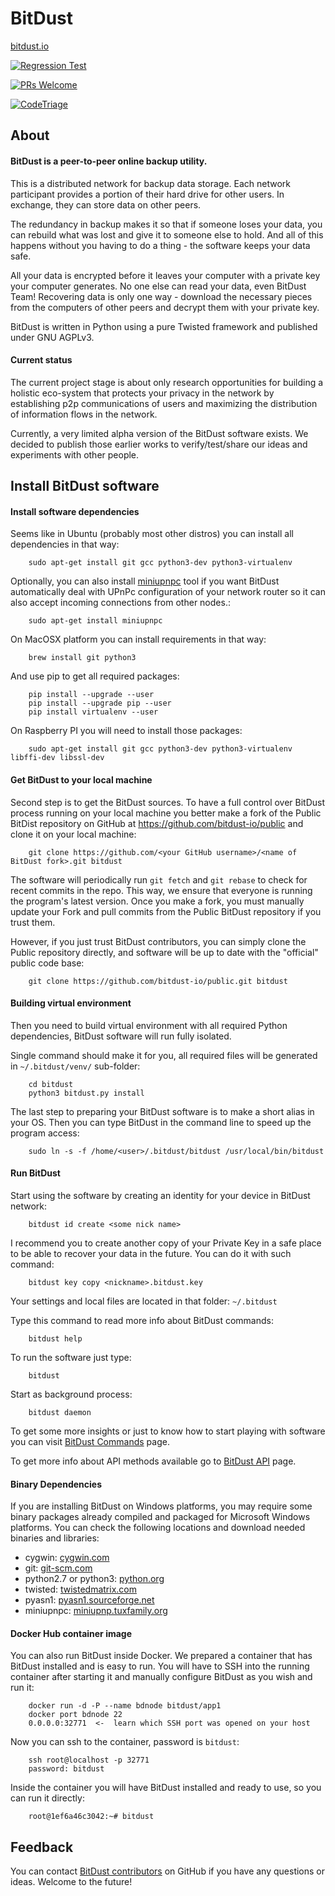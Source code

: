 # BitDust

[bitdust.io](https://bitdust.io)

[![Regression Test](https://github.com/bitdust-io/devel/actions/workflows/pull_request.yml/badge.svg)](https://github.com/bitdust-io/devel/actions/workflows/pull_request.yml)

[![PRs Welcome](https://img.shields.io/badge/PRs-welcome-brightgreen.svg?style=flat-square)](http://makeapullrequest.com)

[![CodeTriage](https://www.codetriage.com/bitdust-io/devel/badges/users.svg)](https://www.codetriage.com)



## About

#### BitDust is a peer-to-peer online backup utility.

This is a distributed network for backup data storage. Each network participant provides a portion of their hard drive for other users. In exchange, they can store data on other peers.

The redundancy in backup makes it so that if someone loses your data, you can rebuild what was lost and give it to someone else to hold. And all of this happens without you having to do a thing - the software keeps your data safe.

All your data is encrypted before it leaves your computer with a private key your computer generates. No one else can read your data, even BitDust Team! Recovering data is only one way - download the necessary pieces from the computers of other peers and decrypt them with your private key.

BitDust is written in Python using a pure Twisted framework and published under GNU AGPLv3.


#### Current status

The current project stage is about only research opportunities for building a holistic eco-system that protects your privacy in the network by establishing p2p communications of users and maximizing the distribution of information flows in the network.

Currently, a very limited alpha version of the BitDust software exists. We decided to publish those earlier works to verify/test/share our ideas and experiments with other people.


## Install BitDust software

#### Install software dependencies

Seems like in Ubuntu (probably most other distros) you can install all dependencies in that way:

        sudo apt-get install git gcc python3-dev python3-virtualenv


Optionally, you can also install [miniupnpc](http://miniupnp.tuxfamily.org/) tool if you want BitDust automatically deal with UPnPc configuration of your network router so it can also accept incoming connections from other nodes.:

        sudo apt-get install miniupnpc


On MacOSX platform you can install requirements in that way:

        brew install git python3


And use pip to get all required packages:

        pip install --upgrade --user
        pip install --upgrade pip --user
        pip install virtualenv --user


On Raspberry PI you will need to install those packages:

        sudo apt-get install git gcc python3-dev python3-virtualenv libffi-dev libssl-dev



#### Get BitDust to your local machine

Second step is to get the BitDust sources. To have a full control over BitDust process running on your local machine you better make a fork of the Public BitDist repository on GitHub at https://github.com/bitdust-io/public and clone it on your local machine:

        git clone https://github.com/<your GitHub username>/<name of BitDust fork>.git bitdust


The software will periodically run `git fetch` and `git rebase` to check for recent commits in the repo. This way, we ensure that everyone is running the program's latest version. Once you make a fork, you must manually update your Fork and pull commits from the Public BitDust repository if you trust them.

However, if you just trust BitDust contributors, you can simply clone the Public repository directly, and software will be up to date with the "official" public code base:

        git clone https://github.com/bitdust-io/public.git bitdust



#### Building virtual environment

Then you need to build virtual environment with all required Python dependencies, BitDust software will run fully isolated.

Single command should make it for you, all required files will be generated in `~/.bitdust/venv/` sub-folder:

        cd bitdust
        python3 bitdust.py install


The last step to preparing your BitDust software is to make a short alias in your OS. Then you can type BitDust in the command line to speed up the program access:

        sudo ln -s -f /home/<user>/.bitdust/bitdust /usr/local/bin/bitdust



#### Run BitDust

Start using the software by creating an identity for your device in BitDust network:

        bitdust id create <some nick name>


I recommend you to create another copy of your Private Key in a safe place to be able to recover your data in the future. You can do it with such command:

        bitdust key copy <nickname>.bitdust.key


Your settings and local files are located in that folder: `~/.bitdust`

Type this command to read more info about BitDust commands:

        bitdust help


To run the software just type:

        bitdust


Start as background process:

        bitdust daemon


To get some more insights or just to know how to start playing with software
you can visit [BitDust Commands](https://bitdust.io/wiki/commands.html) page.

To get more info about API methods available go to [BitDust API](https://bitdust.io/wiki/api.html) page.



#### Binary Dependencies

If you are installing BitDust on Windows platforms, you may require some binary packages already compiled and packaged for Microsoft Windows platforms. You can check the following locations and download needed binaries and libraries:

* cygwin: [cygwin.com](https://cygwin.com/install.html)
* git: [git-scm.com](https://git-scm.com/download/win)
* python2.7 or python3: [python.org](http://python.org/download/releases)
* twisted: [twistedmatrix.com](http://twistedmatrix.com)
* pyasn1: [pyasn1.sourceforge.net](http://pyasn1.sourceforge.net)
* miniupnpc: [miniupnp.tuxfamily.org](http://miniupnp.tuxfamily.org/)



#### Docker Hub container image

You can also run BitDust inside Docker. We prepared a container that has BitDust installed and is easy to run. You will have to SSH into the running container after starting it and manually configure BitDust as you wish and run it:

        docker run -d -P --name bdnode bitdust/app1
        docker port bdnode 22
        0.0.0.0:32771  <-  learn which SSH port was opened on your host


Now you can ssh to the container, password is `bitdust`:

        ssh root@localhost -p 32771
        password: bitdust


Inside the container you will have BitDust installed and ready to use, so you can run it directly:

        root@1ef6a46c3042:~# bitdust



## Feedback

You can contact [BitDust contributors](https://github.com/bitdust-io) on GitHub if you have any questions or ideas.
Welcome to the future!
